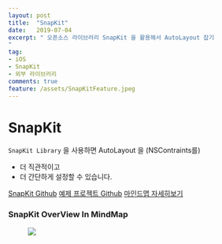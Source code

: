 ```yaml
---
layout: post
title:  "SnapKit"
date:   2019-07-04
excerpt: " 오픈소스 라이브러리 SnapKit 을 활용해서 AutoLayout 잡기
"
tag:
- iOS
- SnapKit
- 외부 라이브러리
comments: true
feature: /assets/SnapKitFeature.jpeg
---
```


# SnapKit

`SnapKit Library` 을 사용하면 AutoLayout 을 (NSContraints를)
* 더 직관적이고
* 더 간단하게
설정할 수 있습니다.

[SnapKit Github](https://github.com/SnapKit/SnapKit)
[예제 프로젝트 Github](https://github.com/changSic/TIL/tree/master/SnapKitExample)
[마인드맵 자세히보기](/assets/SnapKit.pdf)

### SnapKit OverView In MindMap
<figure>
	<a href="/assets/SnapKit.png"><img src="/assets/SnapKit.png"></a>
</figure>
